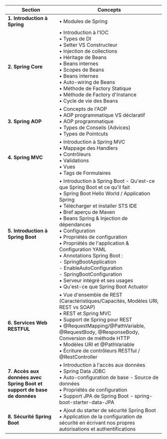 
| **Section** | **Concepts** |
| --- | --- |
| **1. Introduction à Spring** | • Modules de Spring |
| **2. Spring Core** | • Introduction à l'IOC <br> • Types de DI <br> • Setter VS Constructeur <br> • Injection de collections <br> • Héritage de Beans <br> • Beans internes <br> • Scopes de Beans <br> • Beans internes <br> • Auto-wiring de Beans <br> • Méthode de Factory Statique <br> • Méthode de Factory d'Instance <br> • Cycle de vie des Beans |
| **3. Spring AOP** | • Concepts de l'AOP <br> • AOP programmatique VS déclaratif <br> • AOP programmatique <br> • Types de Conseils (Advices) <br> • Types de Pointcuts |
| **4. Spring MVC** | • Introduction à Spring MVC <br> • Mappage des Handlers <br> • Contrôleurs <br> • Validations <br> • Vues <br> • Tags de Formulaires |
| **5. Introduction à Spring Boot** | • Introduction à Spring Boot - Qu'est-ce que Spring Boot et ce qu'il fait <br> • Spring Boot Hello World / Application Spring <br> • Télécharger et installer STS IDE <br> • Bref aperçu de Maven <br> • Beans Spring & Injection de dépendances <br> • Configuration <br> • Propriétés de configuration <br> • Propriétés de l'application & Configuration YAML <br> • Annotations Spring Boot : <br> - SpringBootApplication <br> - EnableAutoConfiguration <br> - SpringBootConfiguration <br> • Serveur intégré et ses usages <br> • Qu'est-ce que Spring Boot Actuator |
| **6. Services Web RESTFUL** | • Vue d'ensemble de REST (Caractéristiques/Capacités, Modèles URI, REST vs SOAP) <br> • REST et Spring MVC <br> • Support de Spring pour REST <br> • @RequestMapping/@PathVariable, @RequestBody, @ResponseBody, Conversion de méthode HTTP <br> • Modèles URI et @PathVariable <br> • Écriture de contrôleurs RESTful / @RestController |
| **7. Accès aux données avec Spring Boot et support de base de données** | • Introduction à l'accès aux données <br> • Spring Data JDBC <br> • Auto-configuration de base - Source de données <br> • Propriétés de configuration <br> • Support JPA de Spring Boot - spring-boot-starter-data-JPA |
| **8. Sécurité Spring Boot** | • Ajout du starter de sécurité Spring Boot <br> • Application de la configuration de sécurité en écrivant nos propres autorisations et authentifications |
